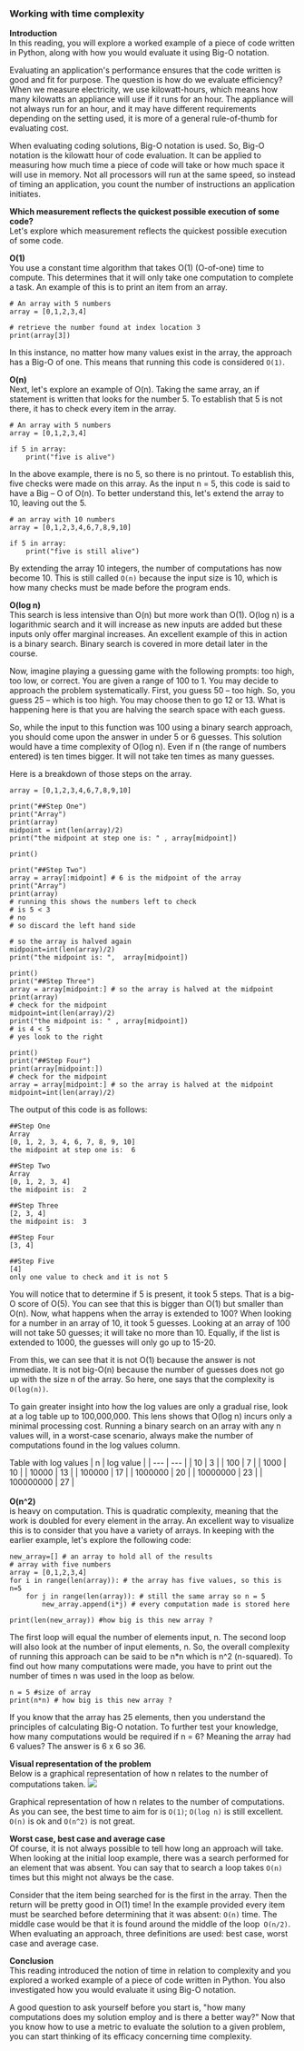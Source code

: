 ### Working with time complexity
__Introduction__  
In this reading, you will explore a worked example of a piece of code written in Python, along with how you would evaluate it using Big-O notation. 

Evaluating an application's performance ensures that the code written is good and fit for purpose. The question is how do we evaluate efficiency? When we measure electricity, we use kilowatt-hours, which means how many kilowatts an appliance will use if it runs for an hour. The appliance will not always run for an hour, and it may have different requirements depending on the setting used, it is more of a general rule-of-thumb for evaluating cost. 

When evaluating coding solutions, Big-O notation is used. So, Big-O notation is the kilowatt hour of code evaluation. It can be applied to measuring how much time a piece of code will take or how much space it will use in memory. Not all processors will run at the same speed, so instead of timing an application, you count the number of instructions an application initiates. 

__Which measurement reflects the quickest possible execution of some code?__  
Let's explore which measurement reflects the quickest possible execution of some code.

__O(1)__  
You use a constant time algorithm that takes O(1) (O-of-one) time to compute. This determines that it will only take one computation to complete a task. An example of this is to print an item from an array. 

```
# An array with 5 numbers 
array = [0,1,2,3,4]

# retrieve the number found at index location 3 
print(array[3])
```
In this instance, no matter how many values exist in the array, the approach has a Big-O of one. This means that running this code is considered `O(1)`. 

__O(n)__  
Next, let's explore an example of O(n). Taking the same array, an if statement is written that looks for the number 5. To establish that 5 is not there, it has to check every item in the array. 
```
# An array with 5 numbers 
array = [0,1,2,3,4] 

if 5 in array:
    print("five is alive")
```

In the above example, there is no 5, so there is no printout. To establish this, five checks were made on this array. As the input n = 5, this code is said to have a Big – O of O(n). To better understand this, let's extend the array to 10, leaving out the 5. 
```
# an array with 10 numbers 
array = [0,1,2,3,4,6,7,8,9,10]

if 5 in array:
    print("five is still alive")
```
By extending the array 10 integers, the number of computations has now become 10. This is still called `O(n)` because the input size is 10, which is how many checks must be made before the program ends. 

__O(log n)__  
This search is less intensive than O(n) but more work than O(1). O(log n) is a logarithmic search and it will increase as new inputs are added but these inputs only offer marginal increases. An excellent example of this in action is a binary search. Binary search is covered in more detail later in the course. 

Now, imagine playing a guessing game with the following prompts: too high, too low, or correct. You are given a range of 100 to 1. You may decide to approach the problem systematically. First, you guess 50 – too high. So, you guess 25 – which is too high. You may choose then to go 12 or 13. What is happening here is that you are halving the search space with each guess. 

So, while the input to this function was 100 using a binary search approach, you should come upon the answer in under 5 or 6 guesses. This solution would have a time complexity of O(log n). Even if n (the range of numbers entered) is ten times bigger. It will not take ten times as many guesses. 

Here is a breakdown of those steps on the array. 
```
array = [0,1,2,3,4,6,7,8,9,10]

print("##Step One")
print("Array")
print(array)
midpoint = int(len(array)/2)
print("the midpoint at step one is: " , array[midpoint])

print()

print("##Step Two")
array = array[:midpoint] # 6 is the midpoint of the array 
print("Array")
print(array)
# running this shows the numbers left to check 
# is 5 < 3 
# no 
# so discard the left hand side 

# so the array is halved again 
midpoint=int(len(array)/2)
print("the midpoint is: ",  array[midpoint])

print()
print("##Step Three") 
array = array[midpoint:] # so the array is halved at the midpoint
print(array)
# check for the midpoint 
midpoint=int(len(array)/2)
print("the midpoint is: " , array[midpoint])
# is 4 < 5 
# yes look to the right

print()
print("##Step Four") 
print(array[midpoint:]) 
# check for the midpoint 
array = array[midpoint:] # so the array is halved at the midpoint
midpoint=int(len(array)/2)
```
The output of this code is as follows:
```
##Step One
Array
[0, 1, 2, 3, 4, 6, 7, 8, 9, 10]
the midpoint at step one is:  6

##Step Two
Array
[0, 1, 2, 3, 4]
the midpoint is:  2

##Step Three
[2, 3, 4]
the midpoint is:  3

##Step Four
[3, 4]

##Step Five
[4]
only one value to check and it is not 5
```
You will notice that to determine if 5 is present, it took 5 steps. That is a big-O score of O(5). You can see that this is bigger than O(1) but smaller than O(n). Now, what happens when the array is extended to 100? When looking for a number in an array of 10, it took 5 guesses. Looking at an array of 100 will not take 50 guesses; it will take no more than 10. Equally, if the list is extended to 1000, the guesses will only go up to 15-20. 

From this, we can see that it is not O(1) because the answer is not immediate. It is not big-O(n) because the number of guesses does not go up with the size n of the array. So here, one says that the complexity is `O(log(n))`. 

To gain greater insight into how the log values are only a gradual rise, look at a log table up to 100,000,000. This lens shows that O(log n) incurs only a minimal processing cost. Running a binary search on an array with any n values will, in a worst-case scenario, always make the number of computations found in the log values column. 

Table with log values
| n | log value |
| --- | --- |
| 10 | 3 |
| 100 | 7 |
| 1000 | 10 |
| 10000 | 13 |
| 100000 | 17 |
| 1000000 | 20 |
| 10000000 | 23 |
| 100000000 | 27 |
<br><br>
__O(n^2)__  
is heavy on computation. This is quadratic complexity, meaning that the work is doubled for every element in the array. An excellent way to visualize this is to consider that you have a variety of arrays. In keeping with the earlier example, let's explore the following code: 
```
new_array=[] # an array to hold all of the results 
# array with five numbers 
array = [0,1,2,3,4]
for i in range(len(array)): # the array has five values, so this is n=5 
    for j in range(len(array)): # still the same array so n = 5 
        new_array.append(i*j) # every computation made is stored here 

print(len(new_array)) #how big is this new array ?
 ```
The first loop will equal the number of elements input, n. The second loop will also look at the number of input elements, n. So, the overall complexity of running this approach can be said to be n*n which is n^2 (n-squared). To find out how many computations were made, you have to print out the number of times n was used in the loop as below. 

```
n = 5 #size of array 
print(n*n) # how big is this new array ? 
```
If you know that the array has 25 elements, then you understand the principles of calculating Big-O notation. To further test your knowledge, how many computations would be required if n = 6? Meaning the array had 6 values? The answer is 6 x 6 so 36. 

__Visual representation of the problem__  
Below is a graphical representation of how n relates to the number of computations taken. 
<img src="../assets/graphic-1.png">

Graphical representation of how n relates to the number of computations.
As you can see, the best time to aim for is `O(1)`; `O(log n)` is still excellent. `O(n)` is ok and `O(n^2)` is not great. 

__Worst case, best case and average case__  
Of course, it is not always possible to tell how long an approach will take. When looking at the initial loop example, there was a search performed for an element that was absent. You can say that to search a loop takes `O(n)` times but this might not always be the case. 

Consider that the item being searched for is the first in the array. Then the return will be pretty good in O(1) time! In the example provided every item must be searched before determining that it was absent: `O(n)` time. The middle case would be that it is found around the middle of the loop` O(n/2)`. When evaluating an approach, three definitions are used: best case, worst case and average case. 

__Conclusion__  
This reading introduced the notion of time in relation to complexity and you explored a worked example of a piece of code written in Python. You also investigated how you would evaluate it using Big-O notation. 

A good question to ask yourself before you start is, "how many computations does my solution employ and is there a better way?" Now that you know how to use a metric to evaluate the solution to a given problem, you can start thinking of its efficacy concerning time complexity. 

